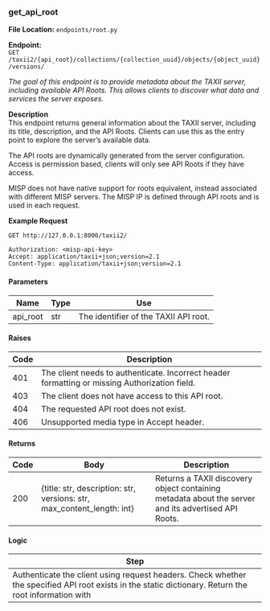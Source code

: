 ### **get\_api\_root**

**File Location:** `endpoints/root.py`

**Endpoint:**  
`GET /taxii2/{api_root}/collections/{collection_uuid}/objects/{object_uuid}/versions/`

*The goal of this endpoint is to provide metadata about the TAXII server, including available API Roots. This allows clients to discover what data and services the server exposes.*

**Description**  
This endpoint returns general information about the TAXII server, including its title, description, and the API Roots. Clients can use this as the entry point to explore the server’s available data.

The API roots are dynamically generated from the server configuration. Access is permission based, clients will only see API Roots if they have access.

MISP does not have native support for roots equivalent, instead associated with different MISP servers. The MISP IP is defined through API roots and is used in each request.

**Example Request**  
```
GET http://127.0.0.1:8000/taxii2/

Authorization: <misp-api-key>
Accept: application/taxii+json;version=2.1
Content-Type: application/taxii+json;version=2.1
```

#### Parameters

| Name      | Type | Use                                    |
|-----------|------|----------------------------------------|
| api_root  | str  | The identifier of the TAXII API root.  |

#### Raises

| Code | Description                                                                                   |
|------|----------------------------------------------------------------------------------------------|
| 401  | The client needs to authenticate. Incorrect header formatting or missing Authorization field. |
| 403  | The client does not have access to this API root.                                             |
| 404  | The requested API root does not exist.                                                        |
| 406  | Unsupported media type in Accept header.                                                      |

#### Returns

| Code | Body                                                                 | Description                                                                 |
|------|----------------------------------------------------------------------|-----------------------------------------------------------------------------|
| 200  | {title: str, description: str, versions: str, max_content_length: int} | Returns a TAXII discovery object containing metadata about the server and its advertised API Roots. |

#### Logic

| Step |
|------|
| Authenticate the client using request headers. Check whether the specified API root exists in the static dictionary. Return the root information with